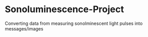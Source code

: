 # Sonoluminescence-Project
Converting data from measuring sonolminescent light pulses into messages/images
